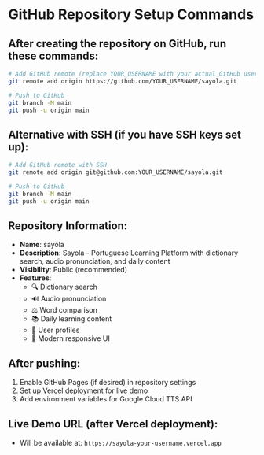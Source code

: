 # GitHub Repository Setup Commands

## After creating the repository on GitHub, run these commands:

```bash
# Add GitHub remote (replace YOUR_USERNAME with your actual GitHub username)
git remote add origin https://github.com/YOUR_USERNAME/sayola.git

# Push to GitHub
git branch -M main
git push -u origin main
```

## Alternative with SSH (if you have SSH keys set up):
```bash
# Add GitHub remote with SSH
git remote add origin git@github.com:YOUR_USERNAME/sayola.git

# Push to GitHub
git branch -M main
git push -u origin main
```

## Repository Information:
- **Name**: sayola
- **Description**: Sayola - Portuguese Learning Platform with dictionary search, audio pronunciation, and daily content
- **Visibility**: Public (recommended)
- **Features**: 
  - 🔍 Dictionary search
  - 🔊 Audio pronunciation
  - ⚖️ Word comparison
  - 📚 Daily learning content
  - 👤 User profiles
  - 🎨 Modern responsive UI

## After pushing:
1. Enable GitHub Pages (if desired) in repository settings
2. Set up Vercel deployment for live demo
3. Add environment variables for Google Cloud TTS API

## Live Demo URL (after Vercel deployment):
- Will be available at: `https://sayola-your-username.vercel.app`